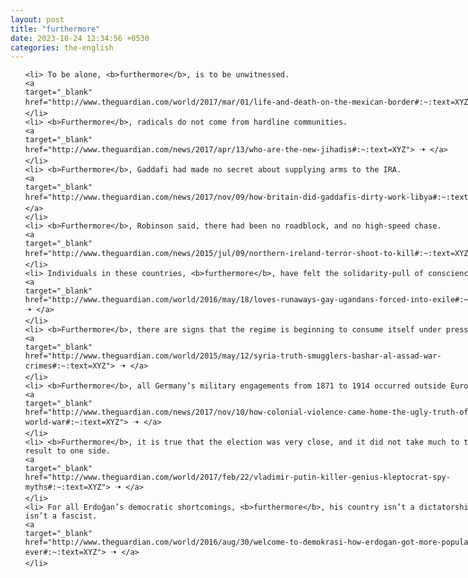 ```yaml
---
layout: post
title: "furthermore"
date: 2023-10-24 12:34:56 +0530
categories: the-english
---
```

<style>
    ol {
        width: 800px;
        margin: 0 auto;
    }
ol li {
    font-size: 18px;
    line-height: 1.5;
    padding-bottom: 8px;
}
</style>
<ol>

    <li> To be alone, <b>furthermore</b>, is to be unwitnessed.
    <a 
    target="_blank" 
    href="http://www.theguardian.com/world/2017/mar/01/life-and-death-on-the-mexican-border#:~:text=XYZ"> 🠢 </a>
    </li>
    <li> <b>Furthermore</b>, radicals do not come from hardline communities.
    <a 
    target="_blank" 
    href="http://www.theguardian.com/news/2017/apr/13/who-are-the-new-jihadis#:~:text=XYZ"> 🠢 </a>
    </li>
    <li> <b>Furthermore</b>, Gaddafi had made no secret about supplying arms to the IRA.
    <a 
    target="_blank" 
    href="http://www.theguardian.com/news/2017/nov/09/how-britain-did-gaddafis-dirty-work-libya#:~:text=XYZ"> 🠢 </a>
    </li>
    <li> <b>Furthermore</b>, Robinson said, there had been no roadblock, and no high-speed chase.
    <a 
    target="_blank" 
    href="http://www.theguardian.com/news/2015/jul/09/northern-ireland-terror-shoot-to-kill#:~:text=XYZ"> 🠢 </a>
    </li>
    <li> Individuals in these countries, <b>furthermore</b>, have felt the solidarity-pull of conscience.
    <a 
    target="_blank" 
    href="http://www.theguardian.com/world/2016/may/18/loves-runaways-gay-ugandans-forced-into-exile#:~:text=XYZ"> 🠢 </a>
    </li>
    <li> <b>Furthermore</b>, there are signs that the regime is beginning to consume itself under pressure.
    <a 
    target="_blank" 
    href="http://www.theguardian.com/world/2015/may/12/syria-truth-smugglers-bashar-al-assad-war-crimes#:~:text=XYZ"> 🠢 </a>
    </li>
    <li> <b>Furthermore</b>, all Germany’s military engagements from 1871 to 1914 occurred outside Europe.
    <a 
    target="_blank" 
    href="http://www.theguardian.com/news/2017/nov/10/how-colonial-violence-came-home-the-ugly-truth-of-the-first-world-war#:~:text=XYZ"> 🠢 </a>
    </li>
    <li> <b>Furthermore</b>, it is true that the election was very close, and it did not take much to tip the result to one side.
    <a 
    target="_blank" 
    href="http://www.theguardian.com/world/2017/feb/22/vladimir-putin-killer-genius-kleptocrat-spy-myths#:~:text=XYZ"> 🠢 </a>
    </li>
    <li> For all Erdoğan’s democratic shortcomings, <b>furthermore</b>, his country isn’t a dictatorship and he isn’t a fascist.
    <a 
    target="_blank" 
    href="http://www.theguardian.com/world/2016/aug/30/welcome-to-demokrasi-how-erdogan-got-more-popular-than-ever#:~:text=XYZ"> 🠢 </a>
    </li>